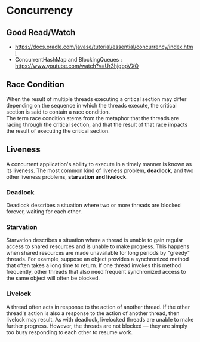 # Concurrency

## Good Read/Watch
* https://docs.oracle.com/javase/tutorial/essential/concurrency/index.html
* ConcurrentHashMap and BlockingQueues : https://www.youtube.com/watch?v=Ur3hjgbpVXQ

## Race Condition
When the result of multiple threads executing a critical section may differ depending on the sequence in which the threads execute, the critical section is said to contain a race condition.\
The term race condition stems from the metaphor that the threads are racing through the critical section, and that the result of that race impacts the result of executing the critical section.

## Liveness
A concurrent application's ability to execute in a timely manner is known as its liveness. The most common kind of liveness problem, **deadlock**, and  two other liveness problems, **starvation and livelock**.


### Deadlock
Deadlock describes a situation where two or more threads are blocked forever, waiting for each other.

### Starvation
Starvation describes a situation where a thread is unable to gain regular access to shared resources and is unable to make progress. This happens when shared resources are made unavailable for long periods by "greedy" threads. For example, suppose an object provides a synchronized method that often takes a long time to return. If one thread invokes this method frequently, other threads that also need frequent synchronized access to the same object will often be blocked.

### Livelock
A thread often acts in response to the action of another thread. If the other thread's action is also a response to the action of another thread, then livelock may result. As with deadlock, livelocked threads are unable to make further progress. However, the threads are not blocked — they are simply too busy responding to each other to resume work.
